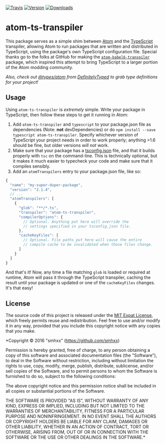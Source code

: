 [![Travis](https://img.shields.io/travis/smhxx/atom-ts-transpiler.svg)](https://travis-ci.org/smhxx/atom-ts-transpiler)
[![Version](https://img.shields.io/npm/v/atom-ts-transpiler.svg)](https://www.npmjs.com/package/atom-ts-transpiler)
[![Downloads](https://img.shields.io/npm/dt/atom-ts-transpiler.svg)](https://www.npmjs.com/package/atom-ts-transpiler)
# atom-ts-transpiler

This package serves as a simple shim between [Atom](https://atom.io/) and the
[TypeScript](https://www.typescriptlang.org/) transpiler, allowing Atom to run
packages that are written and distributed in TypeScript, using the package's own
TypeScript configuration file. Special thanks go to the folks at GitHub for
making the
[`atom-babel6-transpiler`](https://www.npmjs.com/package/atom-babel6-transpiler)
package, which inspired this attempt to bring TypeScript to a larger portion of
the Atom modding community.

*Also, check out [@types/atom](https://www.npmjs.com/package/@types/atom) from
[DefinitelyTyped](https://github.com/DefinitelyTyped/DefinitelyTyped) to grab
type definitions for your project!*

## Usage

Using `atom-ts-transpiler` is *extremely* simple. Write your package in
TypeScript, then follow these steps to get it running in Atom:

1. Add `atom-ts-transpiler` and `typescript` to your package.json file as
   dependencies (Note: **not** devDependencies) or do
   `npm install --save typescript atom-ts-transpiler`. Specify whichever version
   of TypeScript your project needs in order to work properly; anything >1.6
   should be fine, but older versions *will not* work.
2. Make sure that your package has a
   [tsconfig.json](https://www.typescriptlang.org/docs/handbook/tsconfig-json.html)
   file, and that it builds properly with `tsc` on the command-line. This is
   technically optional, but it makes it much easier to typecheck your code and
   make sure that it compiles sensibly.
3. Add an `atomTranspilers` entry to your package.json file, like so:

```js
{
  "name": "my-super-duper-package",
  "version": "2.1.4",
  // ...
  "atomTranspilers": [
    {
      "glob": "**/*.ts",
      "transpiler": "atom-ts-transpiler",
      "compilerOptions": {
        // Optional. Anything put here will override the
        // settings specified in your tsconfig.json file.
      },
      "cacheKeyFiles": [
        // Optional. File paths put here will cause the entire
        // compile cache to be invalidated when those files change.
      ]
    }
  ]
}
```

And that's it! Now, any time a file matching `glob` is loaded or required at
runtime, Atom will pass it through the TypeScript transpiler, caching the result
until your package is updated or one of the `cacheKeyFiles` changes. It's that
easy!

## License

The source code of this project is released under the
[MIT Expat License](https://opensource.org/licenses/MIT), which freely permits
reuse and redistribution. Feel free to use and/or modify it in any way, provided
that you include this copyright notice with any copies that you make.

*Copyright © 2016 "smhxx" (https://github.com/smhxx)

Permission is hereby granted, free of charge, to any person obtaining a copy of
this software and associated documentation files (the "Software"), to deal in
the Software without restriction, including without limitation the rights to
use, copy, modify, merge, publish, distribute, sublicense, and/or sell copies of
the Software, and to permit persons to whom the Software is furnished to do so,
subject to the following conditions:

The above copyright notice and this permission notice shall be included in all
copies or substantial portions of the Software.

THE SOFTWARE IS PROVIDED "AS IS", WITHOUT WARRANTY OF ANY KIND, EXPRESS OR
IMPLIED, INCLUDING BUT NOT LIMITED TO THE WARRANTIES OF MERCHANTABILITY, FITNESS
FOR A PARTICULAR PURPOSE AND NONINFRINGEMENT. IN NO EVENT SHALL THE AUTHORS OR
COPYRIGHT HOLDERS BE LIABLE FOR ANY CLAIM, DAMAGES OR OTHER LIABILITY, WHETHER
IN AN ACTION OF CONTRACT, TORT OR OTHERWISE, ARISING FROM, OUT OF OR IN
CONNECTION WITH THE SOFTWARE OR THE USE OR OTHER DEALINGS IN THE SOFTWARE.*
